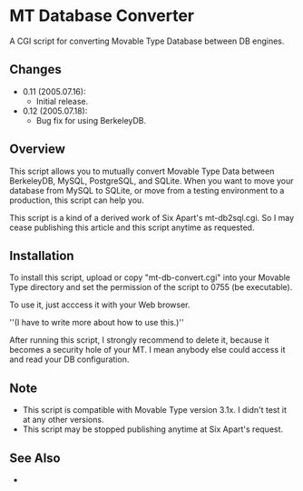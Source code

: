 # MT Database Converter

A CGI script for converting Movable Type Database between DB engines.

## Changes

 * 0.11 (2005.07.16):
   * Initial release.
 * 0.12 (2005.07.18):
   * Bug fix for using BerkeleyDB.

## Overview

This script allows you to mutually convert Movable Type Data between BerkeleyDB, MySQL, PostgreSQL, and SQLite. When you want to move your database from MySQL to SQLite, or move from a testing environment to a production, this script can help you.

This script is a kind of a derived work of Six Apart's mt-db2sql.cgi. So I may cease publishing this article and this script anytime as requested.

## Installation

To install this script, upload or copy "mt-db-convert.cgi" into your Movable Type directory and set the permission of the script to 0755 (be executable).

To use it, just acccess it with your Web browser.

''(I have to write more about how to use this.)''

After running this script, I strongly recommend to delete it, because it becomes a security hole of your MT. I mean anybody else could access it and read your DB configuration.

## Note

 * This script is compatible with Movable Type version 3.1x.  I didn't test it at any other versions.
 * This script may be stopped publishing anytime at Six Apart's request.

## See Also

 * 
